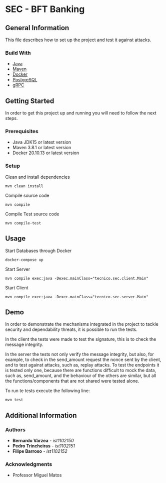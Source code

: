 # SEC - BFT Banking

## General Information

This file describes how to set up the project and test it against attacks.

### Build With

* [Java](https://www.java.com/)
* [Maven](https://maven.apache.org/)
* [Docker](https://www.docker.com/)
* [PostgreSQL](https://www.postgresql.org/)
* [gRPC](https://grpc.io/)

## Getting Started

In order to get this project up and running you will need to follow the next steps.

### Prerequisites

* Java JDK15 or latest version
* Maven 3.8.1 or latest version
* Docker 20.10.13 or latest version

### Setup

Clean and install dependencies
```
mvn clean install
```
Compile source code
```
mvn compile
```
Compile Test source code
```
mvn compile-test
```

## Usage

Start Databases through Docker
```
docker-compose up
```
Start Server
```
mvn compile exec:java -Dexec.mainClass="tecnico.sec.client.Main"
```
Start Client
```
mvn compile exec:java -Dexec.mainClass="tecnico.sec.server.Main"
```

## Demo

In order to demonstrate the mechanisms integrated in the project to tackle security and dependability threats,
it is possible to run the tests.

In the client the tests were made to test the signature, this is to check
the message integrity.

In the server the tests not only verify the message integrity, but also, for example, to check
in the send_amount request the nonce sent by the client, and to test against attacks, such as, replay attacks.
To test the endpoints it is tested only one, because there are functions difficult to mock the data, such as, send_amount, and the behaviour of the others are similar, but all the functions/components
that are not shared were tested alone.

To run te tests execute the following line:
```
mvn test
```

## Additional Information

### Authors

* **Bernardo Várzea** - *ist1102150*
* **Pedro Trincheiras** - *ist1102151*
* **Filipe Barroso** - *ist1102152*

### Acknowledgments

* Professor Miguel Matos
